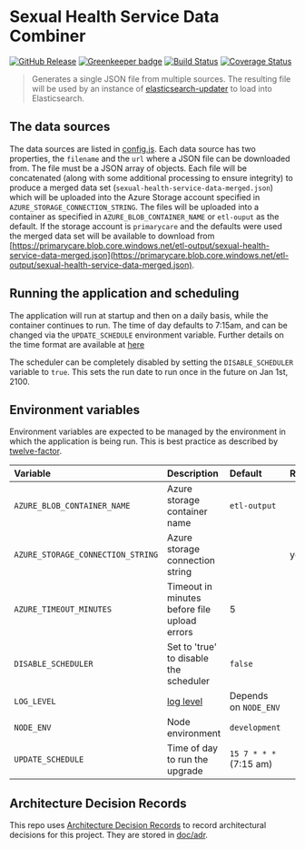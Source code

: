 # Sexual Health Service Data Combiner

[![GitHub Release](https://img.shields.io/github/release/nhsuk/sexual-health-service-data-combiner.svg)](https://github.com/nhsuk/sexual-health-service-data-combiner/releases/latest/)
[![Greenkeeper badge](https://badges.greenkeeper.io/nhsuk/sexual-health-service-data-combiner.svg)](https://greenkeeper.io/)
[![Build Status](https://travis-ci.org/nhsuk/sexual-health-service-data-combiner.svg?branch=master)](https://travis-ci.org/nhsuk/sexual-health-service-data-combiner)
[![Coverage Status](https://coveralls.io/repos/github/nhsuk/sexual-health-service-data-combiner/badge.svg?branch=master)](https://coveralls.io/github/nhsuk/sexual-health-service-data-combiner?branch=master)

> Generates a single JSON file from multiple sources. The resulting file will
> be used by an instance of
> [elasticsearch-updater](https://github.com/nhsuk/elasticsearch-updater) to
> load into Elasticsearch.

## The data sources

The data sources are listed in [config.js](./config/config.js). Each data
source has two properties, the `filename` and the `url` where a JSON file can
be downloaded from. The file must be a JSON array of objects. Each file will
be concatenated (along with some additional processing to ensure integrity) to
produce a merged data set (`sexual-health-service-data-merged.json`) which will
be uploaded into the Azure Storage account specified in
`AZURE_STORAGE_CONNECTION_STRING`. The files will be uploaded into a container
as specified in `AZURE_BLOB_CONTAINER_NAME` or `etl-ouput` as the default. If
the storage account is `primarycare` and the defaults were used the merged data
set will be available to download from
[https://primarycare.blob.core.windows.net/etl-output/sexual-health-service-data-merged.json](https://primarycare.blob.core.windows.net/etl-output/sexual-health-service-data-merged.json).

## Running the application and scheduling

The application will run at startup and then on a daily basis, while the
container continues to run. The time of day defaults to 7:15am, and can be
changed via the `UPDATE_SCHEDULE` environment variable. Further details on the
time format are available at
[here](https://www.npmjs.com/package/node-schedule)

The scheduler can be completely disabled by setting the `DISABLE_SCHEDULER`
variable to `true`. This sets the run date to run once in the future on Jan
1st, 2100.

## Environment variables

Environment variables are expected to be managed by the environment in which
the application is being run. This is best practice as described by
[twelve-factor](https://12factor.net/config).

| Variable                           | Description                                               | Default                 | Required   |
| :--------------------------------- | :-------------------------------------------------------- | :---------------------- | :--------- |
| `AZURE_BLOB_CONTAINER_NAME`        | Azure storage container name                              | `etl-output`            |            |
| `AZURE_STORAGE_CONNECTION_STRING`  | Azure storage connection string                           |                         | yes        |
| `AZURE_TIMEOUT_MINUTES`            | Timeout in minutes before file upload errors              | 5                       |            |
| `DISABLE_SCHEDULER`                | Set to 'true' to disable the scheduler                    | `false`                 |            |
| `LOG_LEVEL`                        | [log level](https://github.com/trentm/node-bunyan#levels) | Depends on `NODE_ENV`   |            |
| `NODE_ENV`                         | Node environment                                          | `development`           |            |
| `UPDATE_SCHEDULE`                  | Time of day to run the upgrade                            | `15 7 * * *` (7:15 am)  |            |

## Architecture Decision Records

This repo uses
[Architecture Decision Records](http://thinkrelevance.com/blog/2011/11/15/documenting-architecture-decisions)
to record architectural decisions for this project.
They are stored in [doc/adr](doc/adr).
